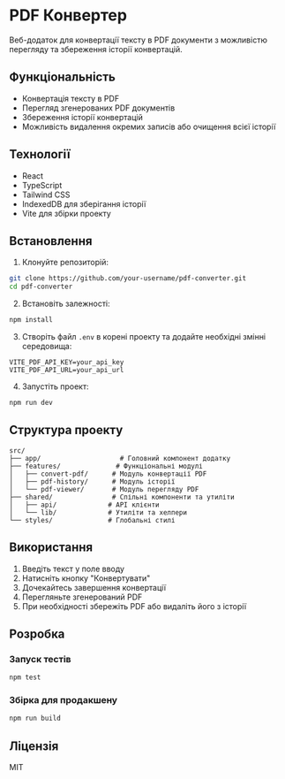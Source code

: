 # PDF Конвертер

Веб-додаток для конвертації тексту в PDF документи з можливістю перегляду та збереження історії конвертацій.

## Функціональність

- Конвертація тексту в PDF
- Перегляд згенерованих PDF документів
- Збереження історії конвертацій
- Можливість видалення окремих записів або очищення всієї історії

## Технології

- React
- TypeScript
- Tailwind CSS
- IndexedDB для зберігання історії
- Vite для збірки проекту

## Встановлення

1. Клонуйте репозиторій:
```bash
git clone https://github.com/your-username/pdf-converter.git
cd pdf-converter
```

2. Встановіть залежності:
```bash
npm install
```

3. Створіть файл `.env` в корені проекту та додайте необхідні змінні середовища:
```env
VITE_PDF_API_KEY=your_api_key
VITE_PDF_API_URL=your_api_url
```

4. Запустіть проект:
```bash
npm run dev
```

## Структура проекту

```
src/
├── app/                    # Головний компонент додатку
├── features/              # Функціональні модулі
│   ├── convert-pdf/      # Модуль конвертації PDF
│   ├── pdf-history/      # Модуль історії
│   └── pdf-viewer/       # Модуль перегляду PDF
├── shared/               # Спільні компоненти та утиліти
│   ├── api/             # API клієнти
│   └── lib/             # Утиліти та хелпери
└── styles/              # Глобальні стилі
```

## Використання

1. Введіть текст у поле вводу
2. Натисніть кнопку "Конвертувати"
3. Дочекайтесь завершення конвертації
4. Перегляньте згенерований PDF
5. При необхідності збережіть PDF або видаліть його з історії

## Розробка

### Запуск тестів
```bash
npm test
```

### Збірка для продакшену
```bash
npm run build
```

## Ліцензія

MIТ
